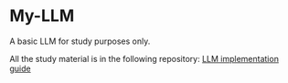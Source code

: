 # My-LLM

A basic LLM for study purposes only. 

All the study material is in the following repository: [LLM implementation guide](https://github.com/rasbt/LLMs-from-scratch)
